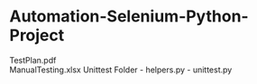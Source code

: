 # Automation-Selenium-Python-Project

TestPlan.pdf </br>
ManualTesting.xlsx
Unittest Folder
     - helpers.py
     - unittest.py
